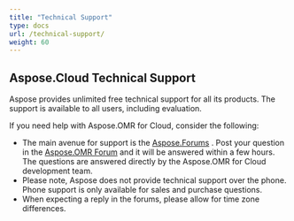 ```yaml
---
title: "Technical Support"
type: docs
url: /technical-support/
weight: 60
---
```

## **Aspose.Cloud Technical Support**
Aspose provides unlimited free technical support for all its products. The support is available to all users, including evaluation.

If you need help with Aspose.OMR for Cloud, consider the following:

- The main avenue for support is the [Aspose.Forums](http://forum.aspose.cloud/) . Post your question in the [Aspose.OMR Forum](https://forum.aspose.cloud/c/omr) and it will be answered within a few hours. The questions are answered directly by the Aspose.OMR for Cloud development team.
- Please note, Aspose does not provide technical support over the phone. Phone support is only available for sales and purchase questions.
- When expecting a reply in the forums, please allow for time zone differences.
